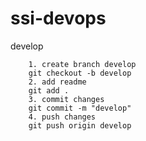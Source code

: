 # ssi-devops
develop

        1. create branch develop 
        git checkout -b develop
        2. add readme
        git add .       
        3. commit changes 
        git commit -m "develop"
        4. push changes
        git push origin develop
        
                  